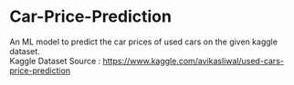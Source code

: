 # Car-Price-Prediction
An ML model to predict the car prices of used cars on the given kaggle dataset. <br>
Kaggle Dataset Source : https://www.kaggle.com/avikasliwal/used-cars-price-prediction
